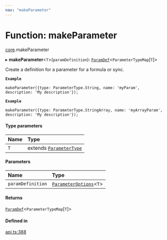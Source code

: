 ```yaml
---
nav: "makeParameter"
---
```

# Function: makeParameter

[core](../modules/core.md).makeParameter

▸ **makeParameter**<`T`\>(`paramDefinition`): [`ParamDef`](../interfaces/core.ParamDef.md)<`ParameterTypeMap`[`T`]\>

Create a definition for a parameter for a formula or sync.

**`Example`**

```
makeParameter({type: ParameterType.String, name: 'myParam', description: 'My description'});
```

**`Example`**

```
makeParameter({type: ParameterType.StringArray, name: 'myArrayParam', description: 'My description'});
```

#### Type parameters

| Name | Type |
| :------ | :------ |
| `T` | extends [`ParameterType`](../enums/core.ParameterType.md) |

#### Parameters

| Name | Type |
| :------ | :------ |
| `paramDefinition` | [`ParameterOptions`](../types/core.ParameterOptions.md)<`T`\> |

#### Returns

[`ParamDef`](../interfaces/core.ParamDef.md)<`ParameterTypeMap`[`T`]\>

#### Defined in

[api.ts:388](https://github.com/coda/packs-sdk/blob/main/api.ts#L388)
